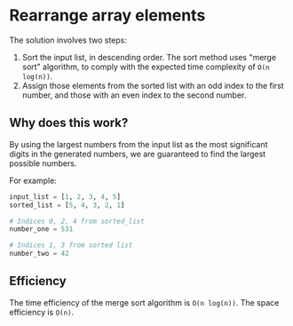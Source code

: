 # Rearrange array elements #
The solution involves two steps:

1. Sort the input list, in descending order. The sort method uses "merge sort" algorithm, to comply with the expected time complexity of `O(n log(n))`.
2. Assign those elements from the sorted list with an odd index to the first number, and those with an even index to the second number.

## Why does this work? ##
By using the largest numbers from the input list as the most significant digits in the generated numbers, we are guaranteed to find the largest possible numbers.

For example:

```python
input_list = [1, 2, 3, 4, 5]
sorted_list = [5, 4, 3, 2, 1]

# Indices 0, 2, 4 from sorted_list
number_one = 531

# Indices 1, 3 from sorted list
number_two = 42
```

## Efficiency ##
The time efficiency of the merge sort algorithm is `O(n log(n))`. The space efficiency is `O(n)`.
